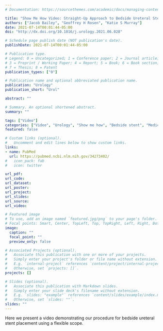 ```yaml
---
# Documentation: https://sourcethemes.com/academic/docs/managing-content/

title: "Show Me How Video: Straight-Up Approach to Bedside Ureteral Stents"
authors: ["Jacob Bailey", "Geoffrey H Rosen", "Katie S Murray"]
date: 2021-07-14T00:01:44-05:00
doi: "http://dx.doi.org/10.1016/j.urology.2021.06.028"

# Schedule page publish date (NOT publication's date).
publishDate: 2021-07-14T00:01:44-05:00

# Publication type.
# Legend: 0 = Uncategorized; 1 = Conference paper; 2 = Journal article;
# 3 = Preprint / Working Paper; 4 = Report; 5 = Book; 6 = Book section;
# 7 = Thesis; 8 = Patent
publication_types: ["0"]

# Publication name and optional abbreviated publication name.
publication: "Urology"
publication_short: "Urol"

abstract: ""

# Summary. An optional shortened abstract.
summary: ""

tags: ["Video"]
categories: ["Video", "Urology", "Show me how", "Bedside stent", "Medical student first author", "Medical student", "Mentor"]
featured: false

# Custom links (optional).
#   Uncomment and edit lines below to show custom links.
links:
- name: PubMed
  url: https://pubmed.ncbi.nlm.nih.gov/34273402/
#   icon_pack: fab
#   icon: twitter

url_pdf:
url_code:
url_dataset:
url_poster:
url_project:
url_slides:
url_source:
url_video:

# Featured image
# To use, add an image named `featured.jpg/png` to your page's folder.
# Focal points: Smart, Center, TopLeft, Top, TopRight, Left, Right, BottomLeft, Bottom, BottomRight.
image:
  caption: ""
  focal_point: ""
  preview_only: false

# Associated Projects (optional).
#   Associate this publication with one or more of your projects.
#   Simply enter your project's folder or file name without extension.
#   E.g. `internal-project` references `content/project/internal-project/index.md`.
#   Otherwise, set `projects: []`.
projects: []

# Slides (optional).
#   Associate this publication with Markdown slides.
#   Simply enter your slide deck's filename without extension.
#   E.g. `slides: "example"` references `content/slides/example/index.md`.
#   Otherwise, set `slides: ""`.
slides: ""
---
```


Here we present a video demonstrating our procedure for bedside ureteral stent placement using a flexible scope. 

